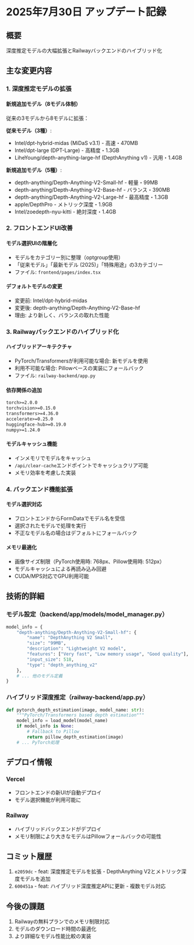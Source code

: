 # 2025年7月30日 アップデート記録

## 概要
深度推定モデルの大幅拡張とRailwayバックエンドのハイブリッド化

## 主な変更内容

### 1. 深度推定モデルの拡張

#### 新規追加モデル（8モデル体制）
従来の3モデルから8モデルに拡張：

**従来モデル（3種）**:
- Intel/dpt-hybrid-midas (MiDaS v3.1) - 高速・470MB
- Intel/dpt-large (DPT-Large) - 高精度・1.3GB  
- LiheYoung/depth-anything-large-hf (DepthAnything v1) - 汎用・1.4GB

**新規追加モデル（5種）**:
- depth-anything/Depth-Anything-V2-Small-hf - 軽量・99MB
- depth-anything/Depth-Anything-V2-Base-hf - バランス・390MB
- depth-anything/Depth-Anything-V2-Large-hf - 最高精度・1.3GB
- apple/DepthPro - メトリック深度・1.9GB
- Intel/zoedepth-nyu-kitti - 絶対深度・1.4GB

### 2. フロントエンドUI改善

#### モデル選択UIの階層化
- モデルをカテゴリー別に整理（optgroup使用）
- 「従来モデル」「最新モデル (2025)」「特殊用途」の3カテゴリー
- ファイル: `frontend/pages/index.tsx`

#### デフォルトモデルの変更
- 変更前: Intel/dpt-hybrid-midas
- 変更後: depth-anything/Depth-Anything-V2-Base-hf
- 理由: より新しく、バランスの取れた性能

### 3. Railwayバックエンドのハイブリッド化

#### ハイブリッドアーキテクチャ
- PyTorch/Transformersが利用可能な場合: 新モデルを使用
- 利用不可能な場合: Pillowベースの実装にフォールバック
- ファイル: `railway-backend/app.py`

#### 依存関係の追加
```txt
torch>=2.0.0
torchvision>=0.15.0
transformers>=4.36.0
accelerate>=0.25.0
huggingface-hub>=0.19.0
numpy>=1.24.0
```

#### モデルキャッシュ機能
- インメモリでモデルをキャッシュ
- `/api/clear-cache`エンドポイントでキャッシュクリア可能
- メモリ効率を考慮した実装

### 4. バックエンド機能拡張

#### モデル選択対応
- フロントエンドからFormDataでモデル名を受信
- 選択されたモデルで処理を実行
- 不正なモデル名の場合はデフォルトにフォールバック

#### メモリ最適化
- 画像サイズ制限（PyTorch使用時: 768px、Pillow使用時: 512px）
- モデルキャッシュによる再読み込み回避
- CUDA/MPS対応でGPU利用可能

## 技術的詳細

### モデル設定（backend/app/models/model_manager.py）
```python
model_info = {
    "depth-anything/Depth-Anything-V2-Small-hf": {
        "name": "DepthAnything V2 Small",
        "size": "99MB",
        "description": "Lightweight V2 model",
        "features": ["Very fast", "Low memory usage", "Good quality"],
        "input_size": 518,
        "type": "depth_anything_v2"
    },
    # ... 他のモデル定義
}
```

### ハイブリッド深度推定（railway-backend/app.py）
```python
def pytorch_depth_estimation(image, model_name: str):
    """PyTorch/Transformers based depth estimation"""
    model_info = load_model(model_name)
    if model_info is None:
        # Fallback to Pillow
        return pillow_depth_estimation(image)
    # ... PyTorch処理
```

## デプロイ情報

### Vercel
- フロントエンドの新UIが自動デプロイ
- モデル選択機能が利用可能に

### Railway
- ハイブリッドバックエンドがデプロイ
- メモリ制限により大きなモデルはPillowフォールバックの可能性

## コミット履歴

1. `e2059dc` - feat: 深度推定モデルを拡張 - DepthAnything V2とメトリック深度モデルを追加
2. `600451a` - feat: ハイブリッド深度推定APIに更新 - 複数モデル対応

## 今後の課題

1. Railwayの無料プランでのメモリ制限対応
2. モデルのダウンロード時間の最適化
3. より詳細なモデル性能比較の実装